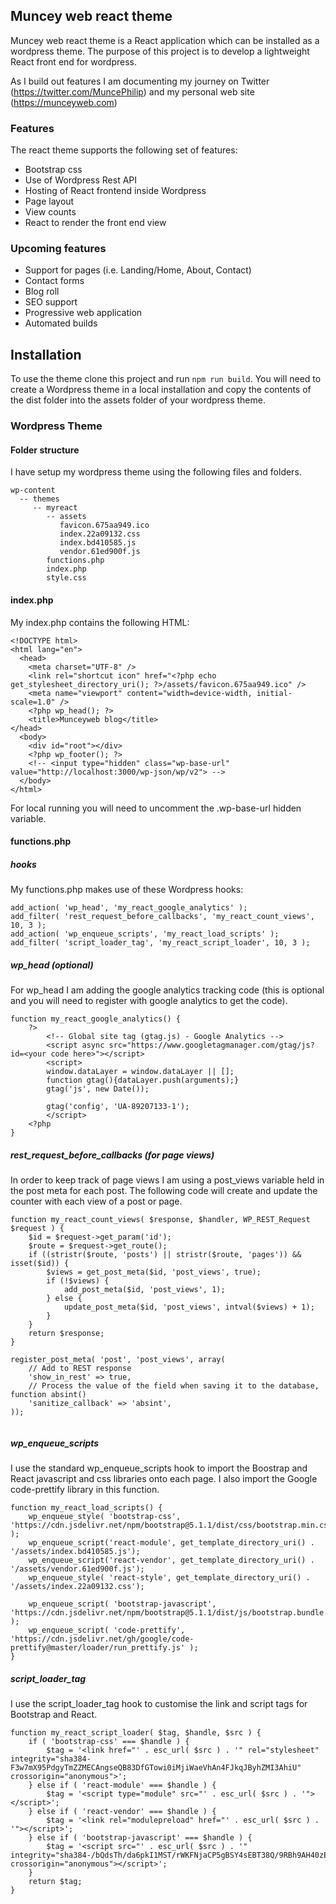 ## Muncey web react theme

Muncey web react theme is a React application which can be installed as a wordpress theme.  The purpose of this project is to develop a lightweight React front end for wordpress.  

As I build out features I am documenting my journey on Twitter (https://twitter.com/MuncePhilip) and my personal web site (https://munceyweb.com)

### Features

The react theme supports the following set of features:

* Bootstrap css
* Use of Wordpress Rest API
* Hosting of React frontend inside Wordpress
* Page layout
* View counts
* React to render the front end view

### Upcoming features

* Support for pages (i.e. Landing/Home, About, Contact)
* Contact forms
* Blog roll
* SEO support
* Progressive web application
* Automated builds

## Installation

To use the theme clone this project and run ```npm run build```.  You will need to create a Wordpress theme in a local installation and copy the contents of the dist folder into the assets folder of your wordpress theme.

### Wordpress Theme
#### Folder structure
I have setup my wordpress theme using the following files and folders.
```
wp-content
  -- themes
     -- myreact
        -- assets
           favicon.675aa949.ico
           index.22a09132.css
           index.bd410585.js
           vendor.61ed900f.js
        functions.php
        index.php
        style.css
```
#### index.php
My index.php contains the following HTML:
```
<!DOCTYPE html>
<html lang="en">
  <head>
    <meta charset="UTF-8" />
    <link rel="shortcut icon" href="<?php echo get_stylesheet_directory_uri(); ?>/assets/favicon.675aa949.ico" />
    <meta name="viewport" content="width=device-width, initial-scale=1.0" />
    <?php wp_head(); ?>
    <title>Munceyweb blog</title>
</head>
  <body>
    <div id="root"></div>
    <?php wp_footer(); ?>
    <!-- <input type="hidden" class="wp-base-url" value="http://localhost:3000/wp-json/wp/v2"> -->
  </body>
</html>
```
For local running you will need to uncomment the .wp-base-url hidden variable.


#### functions.php
##### hooks
My functions.php makes use of these Wordpress hooks:
```
add_action( 'wp_head', 'my_react_google_analytics' );
add_filter( 'rest_request_before_callbacks', 'my_react_count_views', 10, 3 );
add_action( 'wp_enqueue_scripts', 'my_react_load_scripts' );
add_filter( 'script_loader_tag', 'my_react_script_loader', 10, 3 );
```
##### wp_head (optional)
For wp_head I am adding the google analytics tracking code (this is optional and you will need to register with google analytics to get the code).
```
function my_react_google_analytics() {
    ?>
        <!-- Global site tag (gtag.js) - Google Analytics -->
        <script async src="https://www.googletagmanager.com/gtag/js?id=<your code here>"></script>
        <script>
        window.dataLayer = window.dataLayer || [];
        function gtag(){dataLayer.push(arguments);}
        gtag('js', new Date());
        
        gtag('config', 'UA-89207133-1');
        </script>
    <?php
}
```

##### rest_request_before_callbacks (for page views)
In order to keep track of page views I am using a post_views variable held in the post meta for each post. The following code will create and update the counter with each view of a post or page.
```
function my_react_count_views( $response, $handler, WP_REST_Request $request ) {
    $id = $request->get_param('id');
    $route = $request->get_route();
    if ((stristr($route, 'posts') || stristr($route, 'pages')) && isset($id)) {
        $views = get_post_meta($id, 'post_views', true);
        if (!$views) {
            add_post_meta($id, 'post_views', 1);
        } else {
            update_post_meta($id, 'post_views', intval($views) + 1);
        }
    }
    return $response; 
}

register_post_meta( 'post', 'post_views', array(
	// Add to REST response
	'show_in_rest' => true,
	// Process the value of the field when saving it to the database, function absint()
	'sanitize_callback' => 'absint',
));


```
##### wp_enqueue_scripts
I use the standard wp_enqueue_scripts hook to import the Boostrap and React javascript and css libraries onto each page. I also import the Google code-prettify library in this function.
```
function my_react_load_scripts() {
    wp_enqueue_style( 'bootstrap-css', 'https://cdn.jsdelivr.net/npm/bootstrap@5.1.1/dist/css/bootstrap.min.css' );
    wp_enqueue_script('react-module', get_template_directory_uri() . '/assets/index.bd410585.js');
    wp_enqueue_script('react-vendor', get_template_directory_uri() . '/assets/vendor.61ed900f.js');
    wp_enqueue_style( 'react-style', get_template_directory_uri() . '/assets/index.22a09132.css');

    wp_enqueue_script( 'bootstrap-javascript', 'https://cdn.jsdelivr.net/npm/bootstrap@5.1.1/dist/js/bootstrap.bundle.min.js' );
    wp_enqueue_script( 'code-prettify', 'https://cdn.jsdelivr.net/gh/google/code-prettify@master/loader/run_prettify.js' );
}
```
##### script_loader_tag
I use the script_loader_tag hook to customise the link and script tags for Bootstrap and React.
```
function my_react_script_loader( $tag, $handle, $src ) {
    if ( 'bootstrap-css' === $handle ) {
        $tag = '<link href="' . esc_url( $src ) . '" rel="stylesheet"  integrity="sha384-F3w7mX95PdgyTmZZMECAngseQB83DfGTowi0iMjiWaeVhAn4FJkqJByhZMI3AhiU" crossorigin="anonymous">';
    } else if ( 'react-module' === $handle ) {
        $tag = '<script type="module" src="' . esc_url( $src ) . '"></script>';
    } else if ( 'react-vendor' === $handle ) {
        $tag = '<link rel="modulepreload" href="' . esc_url( $src ) . '"></script>';
    } else if ( 'bootstrap-javascript' === $handle ) {
        $tag = '<script src="' . esc_url( $src ) . '" integrity="sha384-/bQdsTh/da6pkI1MST/rWKFNjaCP5gBSY4sEBT38Q/9RBh9AH40zEOg7Hlq2THRZ" crossorigin="anonymous"></script>';
    }
    return $tag;
}
```